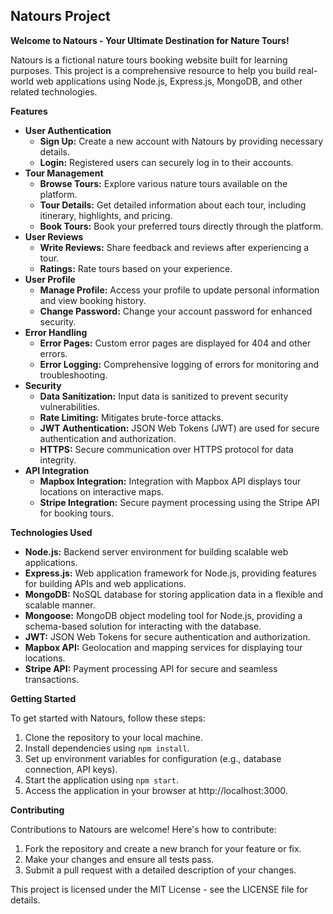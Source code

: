 ## Natours Project

**Welcome to Natours - Your Ultimate Destination for Nature Tours!**

Natours is a fictional nature tours booking website built for learning purposes. This project is a comprehensive resource to help you build real-world web applications using Node.js, Express.js, MongoDB, and other related technologies.

**Features**

-   **User Authentication**
    -   **Sign Up:** Create a new account with Natours by providing necessary details.
    -   **Login:** Registered users can securely log in to their accounts.
-   **Tour Management**
    -   **Browse Tours:** Explore various nature tours available on the platform.
    -   **Tour Details:** Get detailed information about each tour, including itinerary, highlights, and pricing.
    -   **Book Tours:** Book your preferred tours directly through the platform.
-   **User Reviews**
    -   **Write Reviews:** Share feedback and reviews after experiencing a tour.
    -   **Ratings:** Rate tours based on your experience.
-   **User Profile**
    -   **Manage Profile:** Access your profile to update personal information and view booking history.
    -   **Change Password:** Change your account password for enhanced security.
-   **Error Handling**
    -   **Error Pages:** Custom error pages are displayed for 404 and other errors.
    -   **Error Logging:** Comprehensive logging of errors for monitoring and troubleshooting.
-   **Security**
    -   **Data Sanitization:** Input data is sanitized to prevent security vulnerabilities.
    -   **Rate Limiting:** Mitigates brute-force attacks.
    -   **JWT Authentication:** JSON Web Tokens (JWT) are used for secure authentication and authorization.
    -   **HTTPS:** Secure communication over HTTPS protocol for data integrity.
-   **API Integration**
    -   **Mapbox Integration:** Integration with Mapbox API displays tour locations on interactive maps.
    -   **Stripe Integration:** Secure payment processing using the Stripe API for booking tours.

**Technologies Used**

-   **Node.js:** Backend server environment for building scalable web applications.
-   **Express.js:** Web application framework for Node.js, providing features for building APIs and web applications.
-   **MongoDB:** NoSQL database for storing application data in a flexible and scalable manner.
-   **Mongoose:** MongoDB object modeling tool for Node.js, providing a schema-based solution for interacting with the database.
-   **JWT:** JSON Web Tokens for secure authentication and authorization.
-   **Mapbox API:** Geolocation and mapping services for displaying tour locations.
-   **Stripe API:** Payment processing API for secure and seamless transactions.

**Getting Started**

To get started with Natours, follow these steps:

1. Clone the repository to your local machine.
2. Install dependencies using `npm install`.
3. Set up environment variables for configuration (e.g., database connection, API keys).
4. Start the application using `npm start`.
5. Access the application in your browser at http://localhost:3000.

**Contributing**

Contributions to Natours are welcome! Here's how to contribute:

1. Fork the repository and create a new branch for your feature or fix.
2. Make your changes and ensure all tests pass.
3. Submit a pull request with a detailed description of your changes.

This project is licensed under the MIT License - see the LICENSE file for details.
